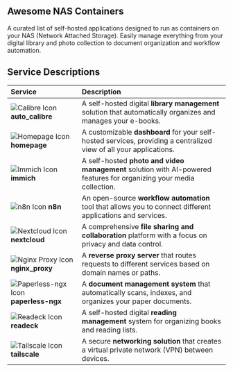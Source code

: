 ## Awesome NAS Containers
A curated list of self-hosted applications designed to run as containers on your NAS (Network Attached Storage). Easily manage everything from your digital library and photo collection to document organization and workflow automation.


## Service Descriptions

| Service | Description |
| :--- | :--- |
| ![Calibre Icon](https://cdn.jsdelivr.net/gh/walkxcode/dashboard-icons/png/calibre.png) **auto\_calibre** | A self-hosted digital **library management** solution that automatically organizes and manages your e-books. |
| ![Homepage Icon](https://cdn.jsdelivr.net/gh/walkxcode/dashboard-icons/png/homepage.png) **homepage** | A customizable **dashboard** for your self-hosted services, providing a centralized view of all your applications. |
| ![Immich Icon](https://ui.immich.app/assets/immich-icon-32.png) **immich** | A self-hosted **photo and video management** solution with AI-powered features for organizing your media collection. |
| ![n8n Icon](https://cdn.jsdelivr.net/gh/walkxcode/dashboard-icons/png/n8n.png) **n8n** | An open-source **workflow automation** tool that allows you to connect different applications and services. |
| ![Nextcloud Icon](https://cdn.jsdelivr.net/gh/walkxcode/dashboard-icons/png/nextcloud.png) **nextcloud** | A comprehensive **file sharing and collaboration** platform with a focus on privacy and data control. |
| ![Nginx Proxy Icon](https://cdn.jsdelivr.net/gh/walkxcode/dashboard-icons/png/nginxproxymanager.png) **nginx\_proxy** | A **reverse proxy server** that routes requests to different services based on domain names or paths. |
| ![Paperless-ngx Icon](https://cdn.jsdelivr.net/gh/walkxcode/dashboard-icons/png/paperless-ngx.png) **paperless-ngx** | A **document management system** that automatically scans, indexes, and organizes your paper documents. |
| ![Readeck Icon](https://cdn.jsdelivr.net/gh/walkxcode/dashboard-icons/png/readeck.png) **readeck** | A self-hosted digital **reading management** system for organizing books and reading lists. |
| ![Tailscale Icon](https://cdn.jsdelivr.net/gh/walkxcode/dashboard-icons/png/tailscale.png) **tailscale** | A secure **networking solution** that creates a virtual private network (VPN) between devices. |

